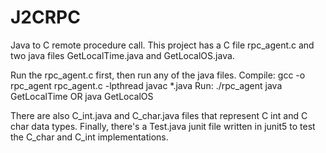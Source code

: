 # J2CRPC
Java to C remote procedure call.
This project has a C file rpc_agent.c and two java files GetLocalTime.java and GetLocalOS.java.

Run the rpc_agent.c first, then run any of the java files.
Compile:
    gcc -o rpc_agent rpc_agent.c -lpthread
    javac *.java
 Run:
    ./rpc_agent
    java GetLocalTime    OR      java GetLocalOS
    
There are also C_int.java and C_char.java files that represent C int and C char data types.
Finally, there's a Test.java junit file written in junit5 to test the C_char and C_int implementations.
